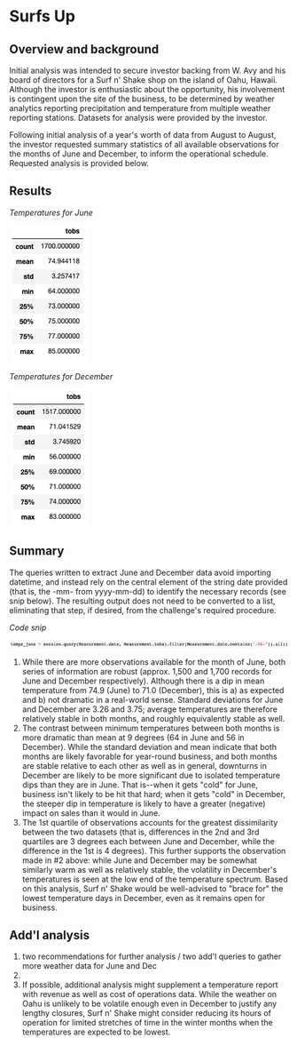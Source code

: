 # Surfs Up

## Overview and background
Initial analysis was intended to secure investor backing from W. Avy and his board of directors for a Surf n' Shake shop on the island of Oahu, Hawaii.  Although the investor is enthusiastic about the opportunity, his involvement is contingent upon the site of the business, to be determined by weather analytics reporting precipitation and temperature from multiple weather reporting stations.  Datasets for analysis were provided by the investor.

Following initial analysis of a year's worth of data from August to August, the investor requested summary statistics of all available observations for the months of June and December, to inform the operational schedule.  Requested analysis is provided below.

## Results
_*Temperatures for June*_

![temps_june.png](https://github.com/crkaide/surfs_up/blob/main/temps_june.png?raw=true)

_*Temperatures for December*_

![temps_dec.png](https://github.com/crkaide/surfs_up/blob/main/temps_dec.png?raw=true)

## Summary

The queries written to extract June and December data avoid importing datetime, and instead rely on the central element of the string date provided (that is, the -mm- from yyyy-mm-dd) to identify the necessary records (see snip below).  The resulting output does not need to be converted to a list, eliminating that step, if desired, from the challenge's required procedure.

_*Code snip*_

![code_snip.png](https://github.com/crkaide/surfs_up/blob/main/code_snip.png?raw=true)

1.  While there are more observations available for the month of June, both series of information are robust (approx. 1,500 and 1,700 records for June and December respectively).  Although there is a dip in mean temperature from 74.9 (June) to 71.0 (December), this is a) as expected and b) not dramatic in a real-world sense.  Standard deviations for June and December are 3.26 and 3.75; average temperatures are therefore relatively stable in both months, and roughly equivalently stable as well.
2.  The contrast between minimum temperatures between both months is more dramatic than mean at 9 degrees (64 in June and 56 in December).  While the standard deviation and mean indicate that both months are likely favorable for year-round business, and both months are stable relative to each other as well as in general, downturns in December are likely to be more significant due to isolated temperature dips than they are in June.  That is--when it gets "cold" for June, business isn't likely to be hit that hard; when it gets "cold" in December, the steeper dip in temperature is likely to have a greater (negative) impact on sales than it would in June.
3.  The 1st quartile of observations accounts for the greatest dissimilarity between the two datasets (that is, differences in the 2nd and 3rd quartiles are 3 degrees each between June and December, while the difference in the 1st is 4 degrees).  This further supports the observation made in #2 above:  while June and December may be somewhat similarly warm as well as relatively stable, the volatility in December's temperatures is seen at the low end of the temperature spectrum.  Based on this analysis, Surf n' Shake would be well-advised to "brace for" the lowest temperature days in December, even as it remains open for business.

## Add'l analysis

1. two recommendations for further analysis / two add'l queries to gather more weather data for June and Dec
2. 
3.  If possible, additional analysis might supplement a temperature report with revenue as well as cost of operations data.  While the weather on Oahu is unlikely to be volatile enough even in December to justify any lengthy closures, Surf n' Shake might consider reducing its hours of operation for limited stretches of time in the winter months when the temperatures are expected to be lowest.






